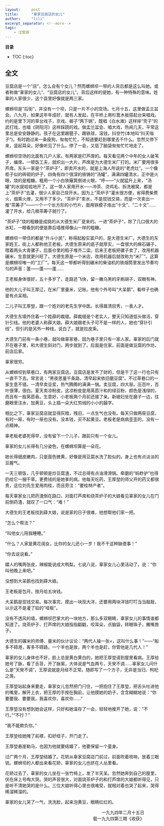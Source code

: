```yaml
---
layout:     post
title:      "辜家豆腐店的女儿"
author:     "lili"
excerpt_separator: <!--more-->
tags:
    - 汪曾祺
---
```


 <!--more-->
 
**目录**
* TOC
{:toc}

## 全文

豆腐店是一个“店”，怎么会有个女儿？然而螺蛳坝一带的人背后都是这么叫她。或者称做“辜家的女儿”、“豆腐店的女儿”。背后这样的提她，有一种特殊的意味。姓辜的人家很少，这个县里好像就是两三家。

螺蛳坝是“后街”，并没有一个坝，只是一片不小的空场。七月十五，这里做盂兰盆会。八九月，如果这年年成好，就有人发起，在平桥上用杉篙木板搭起台来唱戏。约的是里下河的草台戏子，京戏、梆子“两下锅”，既唱《白水滩》这样摔“壳子”的武打戏，也唱《阴阳河》这样踩跷的戏。做盂兰盆会、唱大戏，热闹几天，平常这里总是安安静静的。孩子在这里踢毽子，踢铁球，滚钱，抖空竹(本地叫“抖天嗡子”)。有时跑过来一条瘦狗，匆匆忙忙，不知道要赶到哪里去干什么。忽然又停下来，竖起耳朵，好像听见了什么。停了一会，又低了脑袋匆匆忙忙地走了。

螺蛳坝空场的北面有几户人家。有两家是打芦席的。每天看见两个中年的女人破苇子，编席。一顿饭工夫，就织出一大片。芦席是为大德生米厂打的。米厂要用很多芦席。东头一家是个“茶炉子”，即卖开水的，就是上海人所说的“老虎灶”。一个像柜子似的砖砌的炉子，四角有四个很深的铁铸的“汤罐”，满满四罐清水，正中是火眼，烧的是粗糠。粗用一个小白铁簸箕倒进火眼，“呼——”火就猛升上来，“汤罐”的水就呱呱地开了。这一带人家用开水——冲茶、烫鸡毛、拆洗被窝，都是上“茶炉子”去灌，很少人家自己烧开水。因为上“茶炉子”灌水很方便，省得费柴费火，烟熏火燎，又用不了多少。“茶炉子”卖水，不是现钱交易，而是一次卖出一推“茶筹子”——一个一个长方形的小竹片，面用铁模子烙出“十文”、“二十文”……灌了开水，给几根茶筹子就行了。

“茶炉子”烧的粗糠是成挑的从大德生米厂趸来的。一进“茶炉子”，除了几口很大的水缸，一眼看到的便是靠后墙推得像山一样的粗糠。

螺蛳坝一带住的都是“升斗小民”，称得起殷实富户的，是大德生米厂。大德生的东家姓王，街上人都称他王老板。大德生原来的底子就厚实，一盘很大的麻石碾子，喂着两头大青骡子，后面仓里的稻子堆齐二梁。后来王老板把骡子卖了，改用机器碾米，生意就更兴旺了。大德生原是一个米店，改用机器后就改称为“米厂”。这算是螺蛳坝唯一的“工厂”。每天这一带都听得到碾米的柴油机的铁烟筒里发出节奏均匀的声音：蓬——蓬——蓬……

王老板身体很好，五十多岁了，走路还飞快，留一撇乌黑的牙刷胡子，双眼有神。

他的大儿子叫王厚辽，在米厂里量米，记账。他有个外号叫“大呆鹅”，看样子也确是有点呆相。

二儿子叫王厚堃，跟一个姓刘的老先生学中医。长得眉清目秀，一表人才。

大德生东墙外住着一个姓薛的裁缝。薛裁缝是个老实人，整天只知道低头做活，穿针引线。他的老婆人称薛大娘。薛大娘跟老头子可不是一样的人，她也“穿针引线”，但引的是另外一种线，说白了，就是拉皮条。

大德生门前有一条小巷，就叫做辜家巷，因为巷子里只有一家人家。辜家的后门就开在巷子里，和大德生斜对门，两步就到了。后面是住家，前面是做豆腐的作坊，前店后家。

辜家很穷。

从螺蛳坝到草巷口，有两家豆腐店。豆腐店是发不了财的，但是干了这一行也只有一直干下去。常言说：“黑夜思量千条路，清早起来依旧磨豆腐”。不过草巷口的一家生意不错。一清早卖豆浆，热气腾腾的满满一锅。卖豆腐，四大屉。压百叶，百叶很薄，很白。夏天卖凉粉皮。这凉粉皮是用莴苣汁和的绿豆粉，颜色是浅绿的，而且有一股莴苣香。生意好，小老板两个月前还接了亲。新媳妇坐在磨子一边，往磨眼里注水，加黄豆，头上插一朵大红剪绒的小小的囍字。

相比之下，辜家豆腐店就显得灰暗，残旧，一点生气也没有。每天只做两屉豆腐，有时一屉，有时一屉也没有。没本钱，买不起黄豆。老板老是病病歪歪的，没有一点精神。

辜老板老婆死得早，没有留下一个儿子，跟前只有一个女儿。

辜家的女儿长得有几分姿色，在螺蛳坝算是一朵花。

她长得细皮嫩肉，只是面色微黄，好像是用豆腐水洗了脸似的。身上也有点淡淡的豆腥气。

一天三顿饭，几乎顿顿是炒豆腐渣，不过总得有点油滑滑锅。牵磨的“蚂蚱驴”也得扔给它一捆干草。更费钱的是她爹的病。他每天吃药，王厚堃的师父开的药又都很贵，这位刘先生爱用肉桂，而且旁注：“要桂林产者”。

每天辜家女儿把药渣倒在路口，对面打芦席和烧茶炉子的大娘看见辜家的女儿在门前倒药渣，就叹了一口气：“难！”

大德生的王老板找到薛大娘，说是家的日子很难，他想帮他们家一把。

“怎么个帮法？”

“叫他女儿陪我睡睡。”

“什么？人家是黄花闺女，比你的女儿还小一岁！我不干这种缺德事！”

“你去说说看。”

媒人的嘴两张皮，辣椒能说成大鸭梨。七说八说，辜家女儿心里活动了，说：“你叫他晚上来吧。”

没想到大呆鹅也找到薛大娘。

王老板是包月，按月给五块钱。

大呆鹅是现钱交易。每次事完，摸出一块现大洋，还要用两块洋钱叮叮当当敲敲，以示这不是灌了铅的“哑板”。

没有不透风的墙，螺蛳坝巴掌大的一块地方，那么多双眼睛，辜家女儿的事情谁都知道了。烧茶炉子、打芦席的大娘指指戳戳，咬耳朵，点脑袋，转眼珠子，撇嘴唇子。

大德生的碾米的师傅、量米的伙计议论：“两代人操一张×，这叫什么事！”——“船多不碍港，客多不碍路，一个羊也是放，两个羊也是赶，你管他是几代人！”

辜家的女儿身体也不好，脸上总是黄白黄白的，她把王厚堃请到屋里看病。王厚给她号了脉，看了舌苔，开了脉案，大体说是气血两亏，天癸不调……辜家女儿问什么是“天癸不调”，王厚说就是月经不正常。随即写了一个方子，无非是当归、枸杞之类。

王厚堃站起身来要走，辜家女儿忽然把门闩住，一把抱住了王厚堃，把舌头吐进他的嘴里，解开上衣，把王厚的手按在胸前，让他摸她的奶子，含含糊糊地说：“你要要我、要要我，我喜欢你，喜欢你……”

王厚堃没有想到她会这样，只好和她温存了一会，轻轻地推开了她，说：“不行。”“不行？”

“我不能欺负你。”

王厚堃给她掩了前襟，扣好纽子，开门走了。

王厚堃悬崖勒马，也因为他就要结婚了，他要保留一个童身。

过广两个月，王厚堃结婚了。花轿从辜家豆腐店门前过，前面吹着唢呐，放着三眼铳。螺蛳坝的人都出来看花轿，辜家的女儿也挤在人丛里看。

花轿过去了，辜家的女儿坐在一张竹椅上，发了半天呆。忽然她奔到自己的屋里，伏在床上号啕大哭。哭的声音很大，对面烧茶炉子的和打芦席的大娘都听得见，只是听不清她哭的是什么。三位大娘听得心里也很难受，就相对着也哭了起来，哭得稀溜稀溜的。

辜家的女儿哭了一气，洗洗脸，起来泡黄豆，眼睛红红的。






<p style='text-align:right; padding: 0 5vw 0 0'>一九九四年二月十五日<br/>载一九九四第三期《收获》</p>





